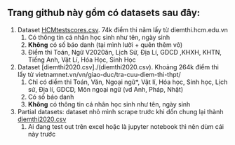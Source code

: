 ## Trang github này gồm có datasets sau đây:

1. Dataset [HCMtestscores.csv](./HCMtestscores.csv). 74k điểm thi năm  lấy từ diemthi.hcm.edu.vn
    1. Có thông tin cá nhân học sinh như tên, ngày sinh
    2. **Không** có số báo danh (tại mình lười + quên thêm vô)
    3. Điểm thi Toán, Ngữ V2020ăn, Lịch Sử, Địa Lí, GDCD ,KHXH, KHTN, Tiếng Anh, Vật Lí, Hóa Học, Sinh Học
2. Dataset [diemthi2020.csv]./(diemthi2020.csv). Khoảng 264k điểm thi lấy từ vietnamnet.vn/vn/giao-duc/tra-cuu-diem-thi-thpt/
      1. Chỉ có diểm thi Toán, Văn, Ngoại ngữ*, Vật lí, Hóa học, Sinh học, Lịch sử, Địa lí, GDCD, Môn ngoại ngữ (vd Anh, Pháp, Nhật)
      2. Có số báo danh
      3. **Không** có thông tin cá nhân học sinh như tên, ngày sinh
  3. Partial datasets: dataset nhỏ mình scrape trước khi dồn chung lại thành  [diemthi2020.csv](./diemthi2020.csv)
      1. Ai đang test out trên excel hoặc là jupyter notebook thì nên dùm cái này trước

